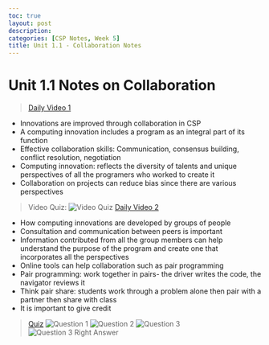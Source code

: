 ```yaml
---
toc: true
layout: post
description: 
categories: [CSP Notes, Week 5]
title: Unit 1.1 - Collaboration Notes
---
```

# Unit 1.1 Notes on Collaboration
> [Daily Video 1](https://apclassroom.collegeboard.org/103/home?apd=h28y7bzid3&unit=1)
- Innovations are improved through collaboration in CSP
- A computing innovation includes a program as an integral part of its function
- Effective collaboration skills: Communication, consensus building, conflict resolution, negotiation
- Computing innovation: reflects the diversity of talents and unique perspectives of all the programers who worked to create it
- Collaboration on projects can reduce bias since there are various perspectives
> Video Quiz:
![]({{site.baseurl}}/images/quiz1.png "Video Quiz")
> [Daily Video 2](https://apclassroom.collegeboard.org/103/home?apd=ewqpdjxtpi&unit=1)
- How computing innovations are developed by groups of people
- Consultation and communication between peers is important
- Information contributed from all the group members can help understand the purpose of the program and create one that incorporates all the perspectives
- Online tools can help collaboration such as pair programming
- Pair programming: work together in pairs- the driver writes the code, the navigator reviews it
- Think pair share: students work through a problem alone then pair with a partner then share with class
- It is important to give credit
> [Quiz](https://apclassroom.collegeboard.org/103/assessments/assignments/47046174)
![]({{site.baseurl}}/images/question1.png "Question 1")
![]({{site.baseurl}}/images/question2.png "Question 2")
![]({{site.baseurl}}/images/question3.png "Question 3")
![]({{site.baseurl}}/images/question3answer.png "Question 3 Right Answer")